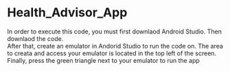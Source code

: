 # Health_Advisor_App
In order to execute this code, you must first downlaod Android Studio.  Then downlaod the code.  
After that, create an emulator in Andorid Studio to run the code on.  The area to creata and access your emulator is located in the top left of the screen.  
Finally, press the green triangle next to your emulator to run the app
